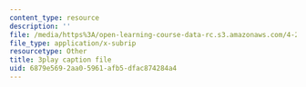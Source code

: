 ```yaml
---
content_type: resource
description: ''
file: /media/https%3A/open-learning-course-data-rc.s3.amazonaws.com/4-241j-theory-of-city-form-spring-2013/6879e5692aa05961afb5dfac874284a4_0su7rM_7_DM.vtt
file_type: application/x-subrip
resourcetype: Other
title: 3play caption file
uid: 6879e569-2aa0-5961-afb5-dfac874284a4
---
```


